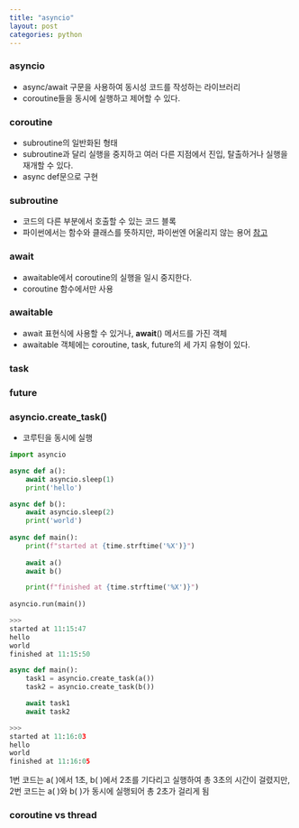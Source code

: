 ```yaml
---
title: "asyncio"
layout: post
categories: python
--- 
```



### asyncio
- async/await 구문을 사용하여 동시성 코드를 작성하는 라이브러리
- coroutine들을 동시에 실행하고 제어할 수 있다.


### coroutine
- subroutine의 일반화된 형태
- subroutine과 달리 실행을 중지하고 여러 다른 지점에서 진입, 탈출하거나 실행을 재개할 수 있다.
- async def문으로 구현


### subroutine
- 코드의 다른 부분에서 호출할 수 있는 코드 블록
- 파이썬에서는 함수와 클래스를 뜻하지만, 파이썬엔 어울리지 않는 용어 [참고](https://www.quora.com/What-is-a-subroutine-in-Python)


### await
- awaitable에서 coroutine의 실행을 일시 중지한다.
- coroutine 함수에서만 사용 


### awaitable
- await 표현식에 사용할 수 있거나, __await__() 메서드를 가진 객체
- awaitable 객체에는 coroutine, task, future의 세 가지 유형이 있다.


### task


### future


### asyncio.create_task()
- 코루틴을 동시에 실행

```python 
import asyncio

async def a():
    await asyncio.sleep(1)
    print('hello')

async def b():
    await asyncio.sleep(2)
    print('world')
    
async def main():
    print(f"started at {time.strftime('%X')}")
    
    await a()
    await b()

    print(f"finished at {time.strftime('%X')}")
    
asyncio.run(main())

>>>
started at 11:15:47
hello
world
finished at 11:15:50
```
```python
async def main():
    task1 = asyncio.create_task(a())
    task2 = asyncio.create_task(b())

    await task1
    await task2

>>>
started at 11:16:03
hello
world
finished at 11:16:05
```
1번 코드는 a( )에서 1초, b( )에서 2초를 기다리고 실행하여 총 3초의 시간이 걸렸지만,<br>
2번 코드는 a( )와 b( )가 동시에 실행되어 총 2초가 걸리게 됨


### coroutine vs thread
